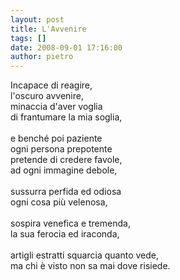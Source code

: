```yaml
---
layout: post
title: L'Avvenire
tags: []
date: 2008-09-01 17:16:00
author: pietro
---
```

Incapace di reagire,<br/>l'oscuro avvenire,<br/>minaccia d'aver voglia<br/>di frantumare la mia soglia,<br/><br/>e benché poi paziente<br/>ogni persona prepotente<br/>pretende di credere favole,<br/>ad ogni immagine debole,<br/><br/>sussurra perfida ed odiosa<br/>ogni cosa più velenosa,<br/><br/>sospira venefica e tremenda,<br/>la sua ferocia ed iraconda,<br/><br/>artigli estratti squarcia quanto vede,<br/>ma chi è visto non sa mai dove risiede.
